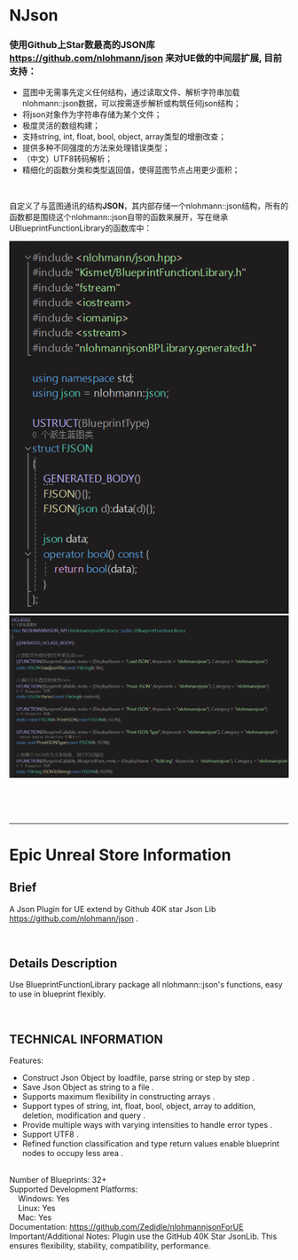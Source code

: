 # NJson
### 使用Github上Star数最高的JSON库 <https://github.com/nlohmann/json> 来对UE做的中间层扩展, 目前支持：
- 蓝图中无需事先定义任何结构，通过读取文件、解析字符串加载nlohmann::json数据，可以按需逐步解析或构筑任何json结构；
- 将json对象作为字符串存储为某个文件；
- 极度灵活的数组构建；
- 支持string, int, float, bool, object, array类型的增删改查；
- 提供多种不同强度的方法来处理错误类型；
- （中文）UTF8转码解析；
- 精细化的函数分类和类型返回值，使得蓝图节点占用更少面积；

<br>

自定义了与蓝图通讯的结构**JSON**，其内部存储一个nlohmann::json结构，所有的函数都是围绕这个nlohmann::json自带的函数来展开，写在继承UBlueprintFunctionLibrary的函数库中：

![alt text](Resources/image.png)
![alt text](Resources/image-1.png)

<br><br><br>

----
# Epic Unreal Store Information

## Brief
A Json Plugin for UE extend by Github 40K star Json Lib <https://github.com/nlohmann/json> .

<br>

## Details Description
Use BlueprintFunctionLibrary package all nlohmann::json's functions, easy to use in blueprint flexibly.

<br>

## TECHNICAL INFORMATION
Features: 
- Construct Json Object by loadfile, parse string or step by step .
- Save Json Object as string to a file .
- Supports maximum flexibility in constructing arrays .
- Support types of string, int, float, bool, object, array to addition, deletion, modification and query .
- Provide multiple ways with varying intensities to handle error types .
- Support UTF8 .
- Refined function classification and type return values enable blueprint nodes to occupy less area .

<br>Number of Blueprints: 32+
<br>Supported Development Platforms:
<br>$~~~$ Windows: Yes
<br>$~~~$ Linux: Yes
<br>$~~~$ Mac: Yes
<br>Documentation: <https://github.com/Zedidle/nlohmannjsonForUE>
<br>Important/Additional Notes: Plugin use the GitHub 40K Star JsonLib. This ensures flexibility, stability, compatibility, performance.


